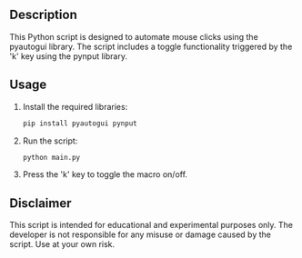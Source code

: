## Description
This Python script is designed to automate mouse clicks using the pyautogui library. The script includes a toggle functionality triggered by the 'k' key using the pynput library.

## Usage
1. Install the required libraries:
    ```bash
    pip install pyautogui pynput
    ```

2. Run the script:
    ```bash
    python main.py
    ```

3. Press the 'k' key to toggle the macro on/off.

## Disclaimer
This script is intended for educational and experimental purposes only. The developer is not responsible for any misuse or damage caused by the script. Use at your own risk.
